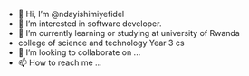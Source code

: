 - 👋 Hi, I’m @ndayishimiyefidel
- 👀 I’m interested in software developer.
- 🌱 I’m currently learning or studying at university of Rwanda
-  college of science and technology Year 3 cs
- 💞️ I’m looking to collaborate on ...
- 📫 How to reach me ...

<!---
ndayishimiyefidel/ndayishimiyefidel is a ✨ special ✨ repository because its `README.md` (this file) appears on your GitHub profile.
You can click the Preview link to take a look at your changes.
--->
